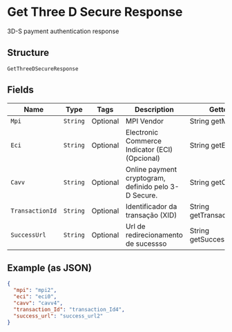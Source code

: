 
# Get Three D Secure Response

3D-S payment authentication response

## Structure

`GetThreeDSecureResponse`

## Fields

| Name | Type | Tags | Description | Getter | Setter |
|  --- | --- | --- | --- | --- | --- |
| `Mpi` | `String` | Optional | MPI Vendor | String getMpi() | setMpi(String mpi) |
| `Eci` | `String` | Optional | Electronic Commerce Indicator (ECI) (Opcional) | String getEci() | setEci(String eci) |
| `Cavv` | `String` | Optional | Online payment cryptogram, definido pelo 3-D Secure. | String getCavv() | setCavv(String cavv) |
| `TransactionId` | `String` | Optional | Identificador da transação (XID) | String getTransactionId() | setTransactionId(String transactionId) |
| `SuccessUrl` | `String` | Optional | Url de redirecionamento de sucessso | String getSuccessUrl() | setSuccessUrl(String successUrl) |

## Example (as JSON)

```json
{
  "mpi": "mpi2",
  "eci": "eci0",
  "cavv": "cavv4",
  "transaction_Id": "transaction_Id4",
  "success_url": "success_url2"
}
```

